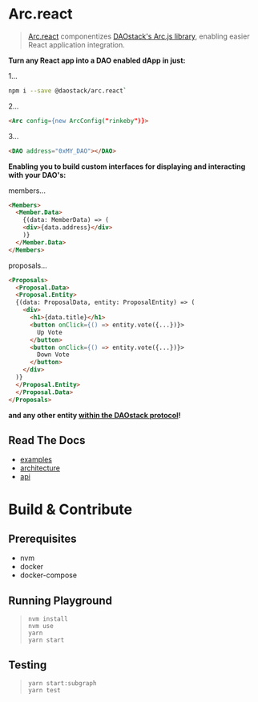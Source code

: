 # Arc.react

> [Arc.react](https://github.com/daostack/arc.react) componentizes [DAOstack's Arc.js library](https://github.com/daostack/arc.js), enabling easier React application integration.

**Turn any React app into a DAO enabled dApp in just:**

1...

```bash
npm i --save @daostack/arc.react`
```

2...

```html
<Arc config={new ArcConfig("rinkeby")}>
```

3...

```html
<DAO address="0xMY_DAO"></DAO>
```

**Enabling you to build custom interfaces for displaying and interacting with your DAO's:**

members...

```html
<Members>
  <Member.Data>
    {(data: MemberData) => (
    <div>{data.address}</div>
    )}
  </Member.Data>
</Members>
```

proposals...

```html
<Proposals>
  <Proposal.Data>
  <Proposal.Entity>
  {(data: ProposalData, entity: ProposalEntity) => (
    <div>
      <h1>{data.title}</h1>
      <button onClick={() => entity.vote({...})}>
        Up Vote
      </button>
      <button onClick={() => entity.vote({...})}>
        Down Vote
      </button>
    </div>
  )}
  </Proposal.Entity>
  </Proposal.Data>
</Proposals>
```

**and any other entity [within the DAOstack protocol](./src/components)!**

## Read The Docs

- [examples](./documentation/examples.md)
- [architecture](./documentation/architecture.md)
- [api](./documentation/api.md)

# Build & Contribute

## Prerequisites

- nvm
- docker
- docker-compose

## Running Playground

> `nvm install`  
> `nvm use`  
> `yarn`  
> `yarn start`

## Testing

> `yarn start:subgraph`  
> `yarn test`
